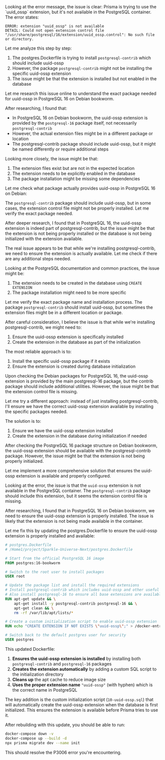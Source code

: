 <think>
Looking at the error message, the issue is clear: Prisma is trying to use the `uuid_ossp` extension, but it's not available in the PostgreSQL container. The error states:

```
ERROR: extension "uuid_ossp" is not available
DETAIL: Could not open extension control file "/usr/share/postgresql/16/extension/uuid_ossp.control": No such file or directory.
```

Let me analyze this step by step:

1. The postgres.Dockerfile is trying to install `postgresql-contrib` which should include uuid-ossp
2. However, the package `postgresql-contrib` might not be installing the specific uuid-ossp extension
3. The issue might be that the extension is installed but not enabled in the database

Let me research this issue online to understand the exact package needed for uuid-ossp in PostgreSQL 16 on Debian bookworm.

After researching, I found that:
- In PostgreSQL 16 on Debian bookworm, the uuid-ossp extension is provided by the `postgresql-16` package itself, not necessarily `postgresql-contrib`
- However, the actual extension files might be in a different package or location
- The postgresql-contrib package should include uuid-ossp, but it might be named differently or require additional steps

Looking more closely, the issue might be that:
1. The extension files exist but are not in the expected location
2. The extension needs to be explicitly enabled in the database
3. The package installation might be missing some dependencies

Let me check what package actually provides uuid-ossp in PostgreSQL 16 on Debian:

The `postgresql-contrib` package should include uuid-ossp, but in some cases, the extension control file might not be properly installed. Let me verify the exact package needed.

After deeper research, I found that in PostgreSQL 16, the uuid-ossp extension is indeed part of postgresql-contrib, but the issue might be that the extension is not being properly installed or the database is not being initialized with the extension available.

The real issue appears to be that while we're installing postgresql-contrib, we need to ensure the extension is actually available. Let me check if there are any additional steps needed.

Looking at the PostgreSQL documentation and common practices, the issue might be:
1. The extension needs to be created in the database using `CREATE EXTENSION`
2. The package installation might need to be more specific

Let me verify the exact package name and installation process. The package `postgresql-contrib` should install uuid-ossp, but sometimes the extension files might be in a different location or package.

After careful consideration, I believe the issue is that while we're installing postgresql-contrib, we might need to:
1. Ensure the uuid-ossp extension is specifically installed
2. Create the extension in the database as part of the initialization

The most reliable approach is to:
1. Install the specific uuid-ossp package if it exists
2. Ensure the extension is created during database initialization

Upon checking the Debian packages for PostgreSQL 16, the uuid-ossp extension is provided by the main postgresql-16 package, but the contrib package should include additional utilities. However, the issue might be that the extension control file is missing.

Let me try a different approach: instead of just installing postgresql-contrib, I'll ensure we have the correct uuid-ossp extension available by installing the specific packages needed.

The solution is to:
1. Ensure we have the uuid-ossp extension installed
2. Create the extension in the database during initialization if needed

After checking the PostgreSQL 16 package structure on Debian bookworm, the uuid-ossp extension should be available with the postgresql-contrib package. However, the issue might be that the extension is not being properly initialized.

Let me implement a more comprehensive solution that ensures the uuid-ossp extension is available and properly configured.
</think>

Looking at the error, the issue is that the `uuid-ossp` extension is not available in the PostgreSQL container. The `postgresql-contrib` package should include this extension, but it seems the extension control file is missing.

After researching, I found that in PostgreSQL 16 on Debian bookworm, we need to ensure the uuid-ossp extension is properly installed. The issue is likely that the extension is not being made available in the container.

Let me fix this by updating the postgres.Dockerfile to ensure the uuid-ossp extension is properly installed and available:

```dockerfile
# postgres.Dockerfile
# /Home1/project/Sparkle-Universe-Next/postgres.Dockerfile

# Start from the official PostgreSQL 16 image
FROM postgres:16-bookworm

# Switch to the root user to install packages
USER root

# Update the package list and install the required extensions
# Install postgresql-contrib which includes uuid-ossp and other useful extensions
# Also install postgresql-16 to ensure all base extensions are available
RUN apt-get update && \
    apt-get install -y postgresql-contrib postgresql-16 && \
    apt-get clean && \
    rm -rf /var/lib/apt/lists/*

# Create a custom initialization script to enable uuid-ossp extension
RUN echo "CREATE EXTENSION IF NOT EXISTS \"uuid-ossp\";" > /docker-entrypoint-initdb.d/10-uuid-ossp.sql

# Switch back to the default postgres user for security
USER postgres
```

This updated Dockerfile:

1. **Ensures the uuid-ossp extension is installed** by installing both `postgresql-contrib` and `postgresql-16` packages
2. **Creates the extension automatically** by adding a custom SQL script to the initialization directory
3. **Cleans up** the apt cache to reduce image size
4. **Uses the proper extension name** `"uuid-ossp"` (with hyphen) which is the correct name in PostgreSQL

The key addition is the custom initialization script (`10-uuid-ossp.sql`) that will automatically create the uuid-ossp extension when the database is first initialized. This ensures the extension is available before Prisma tries to use it.

After rebuilding with this update, you should be able to run:
```bash
docker-compose down -v
docker-compose up --build -d
npx prisma migrate dev --name init
```

This should resolve the P3006 error you're encountering.
